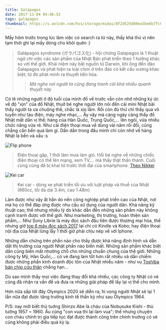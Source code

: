 ```yaml
---
title: Galápagos
date: 2017-11-04 04:46:53
tags: galápagos
thumbnail: https://s.aolcdn.com/hss/storage/midas/8f2d525d80ea3be6b7fc0684a8a7135f/204166443/flip.jpeg
---
```

Mấy hôm trước trong lúc làm việc có search ra từ này, thấy khá thú vị nên tạm thời ghi lại mấy dòng cho khỏi quên :)

>Galápagos syndrome (ガラパゴス化) - hội chứng Galapagos là 1 thuật ngữ chỉ việc các sản phẩm của Nhật Bản phát triển theo 1 hướng khác so với thế giới. Khái niệm này bắt nguồn từ Darwin, khi ông đến đảo Galapagos và phát hiện ra loài chim ở trên đảo có kết cấu xương khác biệt; từ đó phát minh ra thuyết tiến hóa. 
>>*Mà nghe nói người ta cũng đang tranh cãi khá nhiều quanh thuyết này*


<!-- more -->
Có lẽ những người ở độ tuổi của mình đổ về trước vẫn còn nhớ những ký ức về độ "xịn" của đồ Nhật, thuở bé nghe người lớn nói đến cái mini Nhật bãi thấy người ta ưa chuộng thế, chắc là xịn lắm. Rồi còn đủ thứ chỉ thấy qua vô tuyến như tàu điện, máy nghe nhạc,... Ấy vậy mà càng ngày càng thấy đồ Nhật mất dần vị thế; hàng của Hàn Quốc, Trung Quốc,... lên ngôi, vừa nhiều chức năng vừa rẻ. Như cái điện thoại mua về dùng vài năm rồi đổi, cũng chẳng cần bền quá làm gì. Dần dần trong đầu mình chỉ còn nhớ về hàng Nhật là bền và xấu :s

![Flip phone](https://asia.nikkei.com/var/site_cache/storage/images/node_43/node_51/2015/201504/04223n/0423n19-cellphone/2658101-2-eng-GB/0423N19-cellphone_article_main_image.jpg)

>Điện thoại gập, 1 thời làm mưa làm gió. Hồi bé nghe về những chiếc điện thoại có thể lên mạng, xem TV,... mà thấy thật thần thánh. Cuối cùng cũng đã bị khai tử trước thời đại của smartphone. [Theo Nikkei](https://asia.nikkei.com/Business/Trends/Japanese-companies-to-stop-making-Galapagos-phones) 

![Kei car](https://i.imgur.com/fNWQuvN.jpg)
>Kei car - dòng xe phát triển tối ưu với luật pháp và thuế của Nhật (660cc, tối đa dài 3.4m, cao 1.48m)

Làm được như vậy ắt hẳn do nền công nghiệp phát triển cao của Nhật, nơi mà họ có thể đáp ứng được nhu cầu sử dụng của người dân. Khả năng kỹ thuật cao; thế nhưng nhiều lý do khác  dẫn đến những sản phẩm này không cạnh tranh được với thế giới. Như marketing, thị trường, hoàn thiện sản phẩm,... Như Sony Librie là máy đọc sách đầu tiên được thương mại hóa, thế nhưng giờ [top 6 máy đọc sách 2017](https://www.pcmag.com/roundup/294182/the-best-ebook-readers) lại chỉ có Kindle và Kobo; hay điện thoại nội địa của Nhật lừng lẫy 1 thời giờ phải chịu nép vế với Iphone.

Những dẫn chứng trên phần nào cho thấy được khả năng định hình và dẫn dắt thị trường của người Nhật phần nào biến mất. Những sản phẩm khác biệt dần cũng biến mất nhường chỗ cho những chuẩn chung của thế giới. Những công ty Mỹ, Hàn Quốc,... có vẻ đang làm tốt hơn rất nhiều và dần chiếm được những phần kinh doanh độc tôn của Nhật nhiều năm - như vụ [Toshiba bán chip cứu thân](http://vneconomy.vn/cuoc-song-so/sau-8-thang-tranh-cai-toshiba-ban-mang-chip-nho-gia-18-ty-usd-2017092101049636.htm) chẳng hạn...

Dù sao mình thấy mọi việc đang thay đổi khá nhiều, các công ty Nhật có vẻ cũng đã nhận ra vấn đề và đưa ra những giải pháp để lấy lại vị thế cho mình.

Hơn nữa sắp tới đây Olympics 2020 sẽ diễn ra,  hi vọng người Nhật sẽ lại 1 lần nữa đạt được tăng trưởng kinh tế thần kỳ như sau Olympics 1964.

P/S: nay mới biết thủ tuớng Shinzo Abe là cháu của Nobusuke Kishi - thủ tướng 1957 ~ 1960. Âu cũng "con vua thì lại làm vua"; thế nhưng chuyện con cháu chính trị gia tiếp tục đạt được thành công trên chính trường có vẻ cũng không phải điều quá kỳ lạ.
